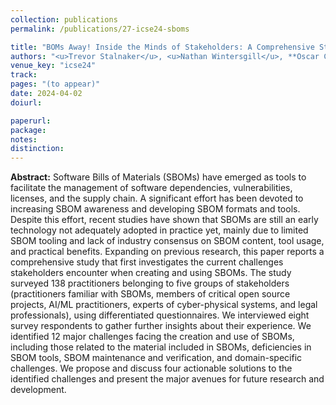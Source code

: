 ```yaml
---
collection: publications
permalink: /publications/27-icse24-sboms

title: "BOMs Away! Inside the Minds of Stakeholders: A Comprehensive Study of Bills of Materials for Software Systems"
authors: "<u>Trevor Stalnaker</u>, <u>Nathan Wintersgill</u>, **Oscar Chaparro**, Massimiliano Di Penta, Daniel German, and Denys Poshyvanyk"
venue_key: "icse24"
track: 
pages: "(to appear)"
date: 2024-04-02
doiurl: 

paperurl: 
package: 
notes: 
distinction: 
---
```


**Abstract:** Software Bills of Materials (SBOMs) have emerged as tools to facilitate the management of software dependencies, vulnerabilities, licenses, and the supply chain. A significant effort has been devoted to increasing SBOM awareness and developing SBOM formats and tools. Despite this effort, recent studies have shown that SBOMs are still an early technology not adequately adopted in practice yet, mainly due to limited SBOM tooling and lack of industry consensus on SBOM content, tool usage, and practical benefits. Expanding on previous research, this paper reports a comprehensive study that first investigates the current challenges stakeholders encounter when creating and using SBOMs. The study surveyed 138 practitioners belonging to five groups of stakeholders (practitioners familiar with SBOMs, members of critical open source projects, AI/ML practitioners, experts of cyber-physical systems, and legal professionals), using differentiated questionnaires. We interviewed eight survey respondents to gather further insights about their experience. We identified 12 major challenges facing the creation and use of SBOMs, including those related to the material included in SBOMs, deficiencies in SBOM tools, SBOM maintenance and verification, and domain-specific challenges. We propose and discuss four actionable solutions to the identified challenges and present the major avenues for future research and development.